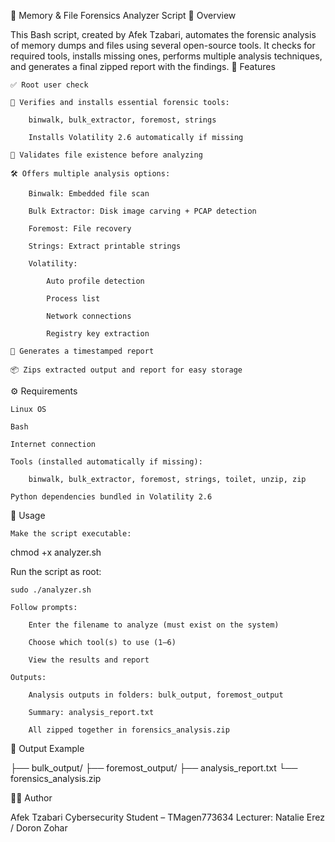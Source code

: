 🧪 Memory & File Forensics Analyzer Script
📜 Overview

This Bash script, created by Afek Tzabari, automates the forensic analysis of memory dumps and files using several open-source tools. It checks for required tools, installs missing ones, performs multiple analysis techniques, and generates a final zipped report with the findings.
🧩 Features

    ✅ Root user check

    🧰 Verifies and installs essential forensic tools:

        binwalk, bulk_extractor, foremost, strings

        Installs Volatility 2.6 automatically if missing

    📁 Validates file existence before analyzing

    🛠️ Offers multiple analysis options:

        Binwalk: Embedded file scan

        Bulk Extractor: Disk image carving + PCAP detection

        Foremost: File recovery

        Strings: Extract printable strings

        Volatility:

            Auto profile detection

            Process list

            Network connections

            Registry key extraction

    🧾 Generates a timestamped report

    📦 Zips extracted output and report for easy storage

⚙️ Requirements

    Linux OS

    Bash

    Internet connection

    Tools (installed automatically if missing):

        binwalk, bulk_extractor, foremost, strings, toilet, unzip, zip

    Python dependencies bundled in Volatility 2.6

🚀 Usage

    Make the script executable:

chmod +x analyzer.sh

Run the script as root:

    sudo ./analyzer.sh

    Follow prompts:

        Enter the filename to analyze (must exist on the system)

        Choose which tool(s) to use (1–6)

        View the results and report

    Outputs:

        Analysis outputs in folders: bulk_output, foremost_output

        Summary: analysis_report.txt

        All zipped together in forensics_analysis.zip

📁 Output Example

├── bulk_output/
├── foremost_output/
├── analysis_report.txt
└── forensics_analysis.zip

👨‍💻 Author

Afek Tzabari
Cybersecurity Student – TMagen773634
Lecturer: Natalie Erez / Doron Zohar
